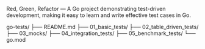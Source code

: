 Red, Green, Refactor — A Go project demonstrating test-driven development, making it easy to learn and write effective test cases in Go.

go-tests/
  ├── README.md
  ├── 01_basic_tests/
  ├── 02_table_driven_tests/
  ├── 03_mocks/
  ├── 04_integration_tests/
  ├── 05_benchmark_tests/
  └── go.mod
